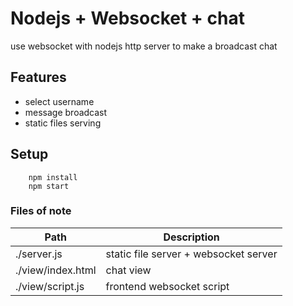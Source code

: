 # Nodejs + Websocket + chat
use websocket with nodejs http server to make a broadcast chat

## Features
- select username
- message broadcast
- static files serving

## Setup
```
    npm install
    npm start
```

### Files of note
| Path	| Description 
| ------ | ------
| ./server.js | static file server + websocket server
| ./view/index.html | chat view
| ./view/script.js	 | frontend websocket script
